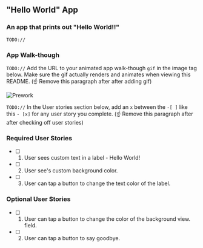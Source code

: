 ## "Hello World" App

### An app that prints out "Hello World!!"
`TODO://` 

### App Walk-though
`TODO://` Add the URL to your animated app walk-though `gif` in the image tag below. Make sure the gif actually renders and animates when viewing this README. (☝️ Remove this paragraph after after adding gif)

![Prework](https://user-images.githubusercontent.com/108453457/186565690-4bbbb791-cabd-420a-a467-06c4511a0690.gif)


`TODO://` In the User stories section below, add an `x` between the `-[ ]` like this `- [x]` for any user story you complete. (☝️ Remove this paragraph after after checking off user stories)

### Required User Stories
- [ ] 1. User sees custom text in a label - Hello World!
- [ ] 2. User see's custom background color.
- [ ] 3. User can tap a button to change the text color of the label.

### Optional User Stories
- [ ] 1. User can tap a button to change the color of the background view.
 field.
 - [ ] 2. User can tap a button to say goodbye.
 

